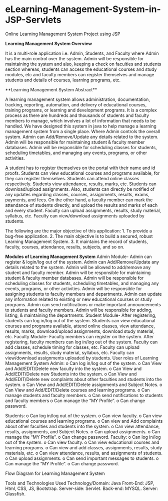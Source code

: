 # eLearning-Management-System-in-JSP-Servlets
Online Learning Management System Project using JSP

**Learning Management System Overview<br>**
<p>
It is a multi-role application i.e. Admin, Students, and Faculty where Admin has the main control over the system.
Admin will be responsible for maintaining the system and also, keeping a check on faculties and students section whereas, students can access the educational courses and study modules, etc and faculty members can register themselves and manage students and details of courses, learning programs, etc.
</p>
**Learning Management System Abstract**<br>
<p>
A learning management system allows administration, documentation, tracking, reporting, automation, and delivery of educational courses, training programs, or learning and development programs. It is a complex process as there are hundreds and thousands of students and faculty members to manage, which involves a lot of information that needs to be handled.
We have designed this system in java to help manage a learning management system from a single place. Where Admin controls the overall system. Admin can Add/Remove/Update any details related to the system. Admin will be responsible for maintaining student & faculty member databases. Admin will be responsible for scheduling classes for students, scheduling timetables, and managing any events, programs, or other activities.
 </p>
 <p>
A student has to register themselves on the portal with their name and id proofs. Students can view educational courses and programs available, for they can register themselves. Students can attend online classes respectively.  Students view attendance, results, marks, etc. Students can download/upload assignments. Also, students can directly be notified of any updates regarding classes, courses, assignments, results, exams, payments, and fees.
On the other hand, a faculty member can mark the attendance of students directly, and upload the results and marks of each and every student. Faculty can upload assignments, results, study material, syllabus, etc. Faculty can view/download assignments uploaded by students.
 </p>
The following are the major objective of this application:
1.	To provide a bug-free application.
2.	The main objective is to build a secured, robust Learning Management System.
3.	It maintains the record of students, faculty, courses, attendance, results, subjects, and so on.
 
**Modules of Learning Management System**
Admin Module- Admin can register & login/log out of the system. Admin can Add/Remove/Update any details related to the system. Admin will be allowed to add/remove any student and faculty member. Admin will be responsible for maintaining student & faculty member databases. Admin will be responsible for scheduling classes for students, scheduling timetables, and managing any events, programs, or other activities.
Admin will be responsible for assigning students to faculty members and departments.
Admin can update any information related to existing or new educational courses or study programs. Admin can send notifications or make important announcements to students and faculty members.
Admin will be responsible for adding, listing, & maintaining the departments.
Student Module- After registering, students can log in/log out of the system. Students can view educational courses and programs available, attend online classes, view attendance, results, marks, download/upload assignments, download study material, etc.
Faculty Module- Faculty members can register on the system. After registering, faculty members can log in/log out of the system. Faculty can add classes, schedule timing for classes, etc. Faculty can upload assignments, results, study material, syllabus, etc. Faculty can view/download assignments uploaded by students.
User roles of Learning Management System
Admin:
o	Can log in/log out of the system.
o	Can View and Add/EDIT/Delete new faculty into the system.
o	Can View and Add/EDIT/Delete new Students into the system.
o	Can View and Add/EDIT/Delete new complaints about other faculties and students into the system.
o	Can View and Add/EDIT/Delete assignments and Subject Notes.
o	Can View and Add/EDIT/Delete courses and learning programs.
o	Can manage students and faculty members.
o	Can send notifications to students and faculty members
o	Can manage the “MY Profile”.
o	Can change password.

Students:
o	Can log in/log out of the system.
o	Can view faculty.
o	Can view educational courses and learning programs.
o	Can view and Add complaints about other faculties and students into the system.
o	Can view attendance, results, assignments, and Subject Notes.
o	Can upload assignments.
o	Can manage the “MY Profile”.
o	Can change password.
Faculty:
o	Can log in/log out of the system.
o	Can view faculty.
o	Can view educational courses and learning programs.
o	Can view and add classes, assignments, results, study materials, etc.
o	Can view attendance, results, and assignments of students.
o	Can upload assignments.
o	Can send important messages to students.
o	Can manage the “MY Profile”.
o	Can change password.



Flow Diagram for Learning Management System
 
 

 
 

Tools and Technologies Used
Technology/Domain: Java
Front-End: JSP, Html, CSS, JS, Bootstrap.
Server-side: Servlet.
Back-end: MYSQL.
Server: Glassfish.


